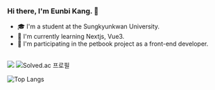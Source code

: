 ### Hi there, I'm Eunbi Kang. 👋 <br/> 
- 🎓 I'm a student at the Sungkyunkwan University.
- 🌱 I'm currently learning Nextjs, Vue3.
- 🚀 I'm participating in the petbook project as a front-end developer.

<br/>

<div>
  <a href="https://www.eunnbi.dev"><img src="https://img.shields.io/badge/🐣 eunnbi.dev-222222"/></a>
  <img src="http://mazassumnida.wtf/api/mini/generate_badge?boj=jenabill" alt="Solved.ac 프로필"/>
</div>

![Top Langs](https://github-readme-stats.vercel.app/api/top-langs?username=eunnbi&count_private=true&layout=compact&theme=dark&hide=C%2B%2B)
